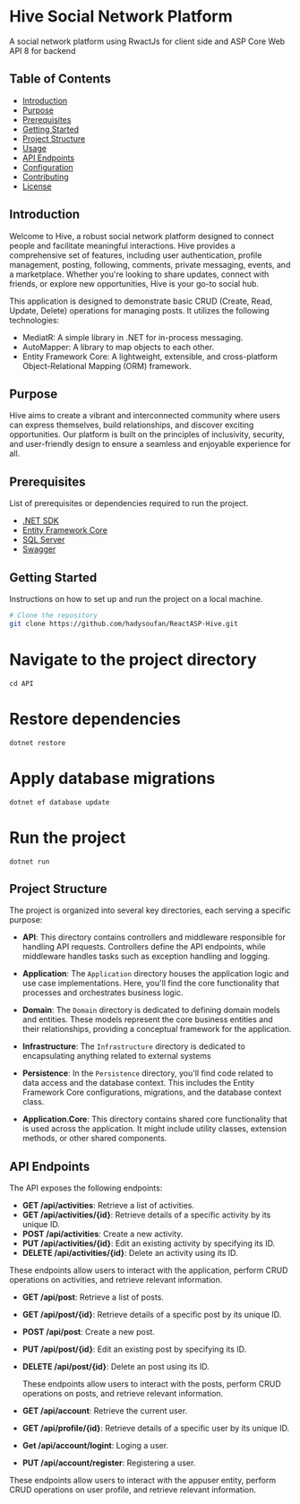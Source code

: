 # Hive Social Network Platform

A social network platform using RwactJs for client side and ASP Core Web API 8 for backend

## Table of Contents

- [Introduction](#introduction)
- [Purpose](#purpose)
- [Prerequisites](#prerequisites)
- [Getting Started](#getting-started)
- [Project Structure](#project-structure)
- [Usage](#usage)
- [API Endpoints](#api-endpoints)
- [Configuration](#configuration)
- [Contributing](#contributing)
- [License](#license)

## Introduction

Welcome to Hive, a robust social network platform designed to connect people and facilitate meaningful interactions. Hive provides a comprehensive set of features, including user authentication, profile management, posting, following, comments, private messaging, events, and a marketplace. Whether you're looking to share updates, connect with friends, or explore new opportunities, Hive is your go-to social hub.

This application is designed to demonstrate basic CRUD (Create, Read, Update, Delete) operations for managing posts. It utilizes the following technologies:

- MediatR: A simple library in .NET for in-process messaging.
- AutoMapper: A library to map objects to each other.
- Entity Framework Core: A lightweight, extensible, and cross-platform Object-Relational Mapping (ORM) framework.

## Purpose
Hive aims to create a vibrant and interconnected community where users can express themselves, build relationships, and discover exciting opportunities. Our platform is built on the principles of inclusivity, security, and user-friendly design to ensure a seamless and enjoyable experience for all.

## Prerequisites

List of prerequisites or dependencies required to run the project.

- [.NET SDK](https://dotnet.microsoft.com/download)
- [Entity Framework Core](https://docs.microsoft.com/en-us/ef/core/)
- [SQL Server](https://www.microsoft.com/en-us/sql-server/sql-server-downloads)
- [Swagger](https://swagger.io/)

## Getting Started

Instructions on how to set up and run the project on a local machine.

```bash
# Clone the repository
git clone https://github.com/hadysoufan/ReactASP-Hive.git
```

# Navigate to the project directory
``` cd API ```

# Restore dependencies
``` dotnet restore ```

# Apply database migrations
``` dotnet ef database update ```

# Run the project
``` dotnet run ```

## Project Structure

The project is organized into several key directories, each serving a specific purpose:

- **API**: This directory contains controllers and middleware responsible for handling API requests. Controllers define the API endpoints, while middleware handles tasks such as exception handling and logging.

- **Application**: The `Application` directory houses the application logic and use case implementations. Here, you'll find the core functionality that processes and orchestrates business logic.

- **Domain**: The `Domain` directory is dedicated to defining domain models and entities. These models represent the core business entities and their relationships, providing a conceptual framework for the application.

- **Infrastructure**: The `Infrastructure` directory is dedicated to encapsulating anything related to external systems
  
- **Persistence**: In the `Persistence` directory, you'll find code related to data access and the database context. This includes the Entity Framework Core configurations, migrations, and the database context class.

- **Application.Core**: This directory contains shared core functionality that is used across the application. It might include utility classes, extension methods, or other shared components.

## API Endpoints

The API exposes the following endpoints:

- **GET /api/activities**: Retrieve a list of activities.
- **GET /api/activities/{id}**: Retrieve details of a specific activity by its unique ID.
- **POST /api/activities**: Create a new activity.
- **PUT /api/activities/{id}**: Edit an existing activity by specifying its ID.
- **DELETE /api/activities/{id}**: Delete an activity using its ID.
  
These endpoints allow users to interact with the application, perform CRUD operations on activities, and retrieve relevant information.

- **GET /api/post**: Retrieve a list of posts.
- **GET /api/post/{id}**: Retrieve details of a specific post by its unique ID.
- **POST /api/post**: Create a new post.
- **PUT /api/post/{id}**: Edit an existing post by specifying its ID.
- **DELETE /api/post/{id}**: Delete an post using its ID.

  These endpoints allow users to interact with the posts, perform CRUD operations on posts, and retrieve relevant information.

- **GET /api/account**: Retrieve the current user.
- **GET /api/profile/{id}**: Retrieve details of a specific user by its unique ID.
- **Get /api/account/logint**: Loging a user.
- **PUT /api/account/register**: Registering a user.

These endpoints allow users to interact with the appuser entity, perform CRUD operations on user profile, and retrieve relevant information.


